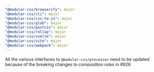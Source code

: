 ```yaml
---
"@modular-css/browserify": major
"@modular-css/cli": major
"@modular-css/css-to-js": major
"@modular-css/glob": major
"@modular-css/postcss": major
"@modular-css/rollup": major
"@modular-css/svelte": major
"@modular-css/vite": major
"@modular-css/webpack": major
---
```


All the various interfaces to `@modular-css/processor` need to be updated because of the breaking changes to composition rules in #926